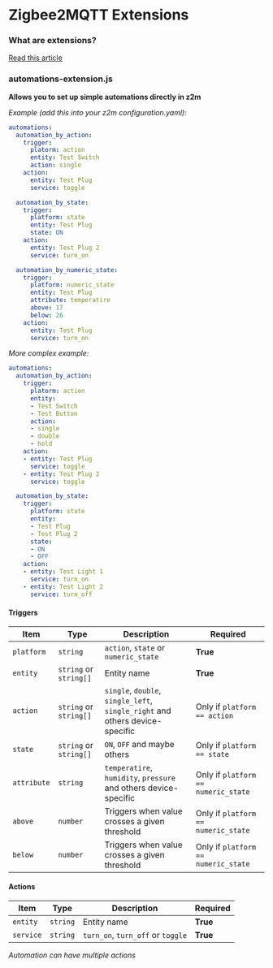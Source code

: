 # Zigbee2MQTT Extensions

### What are extensions?

[Read this article](https://www.zigbee2mqtt.io/advanced/more/user_extensions.html)

### automations-extension.js

**Allows you to set up simple automations directly in z2m**

_Example (add this into your z2m configuration.yaml):_

```yaml
automations:
  automation_by_action:
    trigger:
      platorm: action
      entity: Test Switch
      action: single
    action:
      entity: Test Plug
      service: toggle

  automation_by_state:
    trigger:
      platform: state
      entity: Test Plug
      state: ON
    action:
      entity: Test Plug 2
      service: turn_on

  automation_by_numeric_state:
    trigger:
      platform: numeric_state
      entity: Test Plug
      attribute: temperatire
      above: 17
      below: 26
    action:
      entity: Test Plug
      service: turn_on
```

_More complex example:_

```yaml
automations:
  automation_by_action:
    trigger:
      platorm: action
      entity:
      - Test Switch
      - Test Button
      action:
      - single
      - double
      - hold
    action:
    - entity: Test Plug
      service: toggle
    - entity: Test Plug 2
      service: toggle

  automation_by_state:
    trigger:
      platform: state
      entity:
      - Test Plug
      - Test Plug 2
      state:
      - ON
      - OFF
    action:
    - entity: Test Light 1
      service: turn_on
    - entity: Test Light 2
      service: turn_off
```

#### Triggers

| Item        | Type                   | Description                                                                  | Required                             |
|-------------|------------------------|------------------------------------------------------------------------------|--------------------------------------|
| `platform`  | `string`               | `action`, `state` or `numeric_state`                                         | **True**                             |
| `entity`    | `string` or `string[]` | Entity name                                                                  | **True**                             |
| `action`    | `string` or `string[]` | `single`, `double`, `single_left`, `single_right` and others device-specific | Only if `platform == action`         |
| `state`     | `string` or `string[]` | `ON`, `OFF` and maybe others                                                 | Only if `platform == state`          |
| `attribute` | `string`               | `temperatire`, `humidity`, `pressure` and others device-specific             | Only if `platform == numeric_state`  |
| `above`     | `number`               | Triggers when value crosses a given threshold                                | Only if `platform == numeric_state`  |
| `below`     | `number`               | Triggers when value crosses a given threshold                                | Only if `platform == numeric_state`  |

#### Actions

| Item     | Type       | Description                       | Required |
|----------|------------|-----------------------------------|----------|
| `entity` | `string`   | Entity name                       | **True** |
| `service` | `string`  | `turn_on`, `turn_off` or `toggle` | **True** |

_Automation can have multiple actions_
